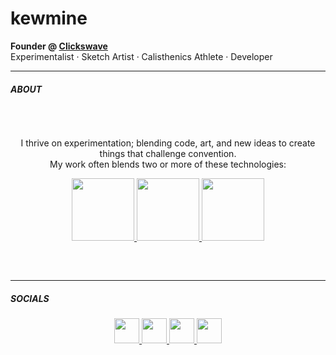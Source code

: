 # kewmine

**Founder @ [Clickswave](https://github.com/clickswave)**  
Experimentalist · Sketch Artist · Calisthenics Athlete · Developer

---

<h5>ABOUT</h5>

<div align="center" style="padding-top:32px; padding-bottom:32px;">
  <p>
    I thrive on experimentation; blending code, art, and new ideas to create things that challenge convention.<br>
    My work often blends two or more of these technologies:
  </p>
  <p>
    <a href="https://kit.svelte.dev/">
      <img src="https://img.shields.io/badge/SvelteKit-FF3E00?style=for-the-badge&logo=svelte&logoColor=white" height="100">
    </a>
    <a href="https://www.rust-lang.org/">
      <img src="https://img.shields.io/badge/Rust-000000?style=for-the-badge&logo=rust&logoColor=white" height="100">
    </a>
    <a href="https://www.postgresql.org/">
      <img src="https://img.shields.io/badge/Postgres-336791?style=for-the-badge&logo=postgresql&logoColor=white" height="100">
    </a>
  </p>
</div>

---

<h5>SOCIALS</h5>

<p align="center">
  <a href="https://www.instagram.com/kewmine">
    <img src="https://img.shields.io/badge/Instagram-E4405F?style=for-the-badge&logo=instagram&logoColor=white" height="40">
  </a>
  <a href="https://signal.me/#eu/OjU_Tq_ZRYY7oqDWEIwwE8J4t1CR4pyM4Z_M8FQv0LyyBPlGzH5EUYssmaIDUE7t">
    <img src="https://img.shields.io/badge/Signal-3A76F0?style=for-the-badge&logo=signal&logoColor=white" height="40">
  </a>
  <a href="https://steamcommunity.com/id/kewmi/">
    <img src="https://img.shields.io/badge/Steam-171A21?style=for-the-badge&logo=steam&logoColor=white" height="40">
  </a>
  <a href="https://www.reddit.com/user/magixer/">
    <img src="https://img.shields.io/badge/Reddit-FF4500?style=for-the-badge&logo=reddit&logoColor=white" height="40">
  </a>
</p>

